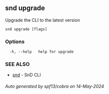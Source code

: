 ## snd upgrade

Upgrade the CLI to the latest version

```
snd upgrade [flags]
```

### Options

```
  -h, --help   help for upgrade
```

### SEE ALSO

* [snd](snd.md)	 - SnD CLI

###### Auto generated by spf13/cobra on 14-May-2024
